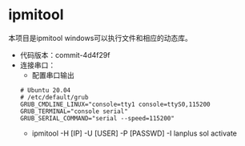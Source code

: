 # ipmitool
本项目是ipmitool windows可以执行文件和相应的动态库。

* 代码版本：commit-4d4f29f
* 连接串口：
    * 配置串口输出
    ```
    # Ubuntu 20.04
    # /etc/default/grub
    GRUB_CMDLINE_LINUX="console=tty1 console=ttyS0,115200
    GRUB_TERMINAL="console serial"
    GRUB_SERIAL_COMMAND="serial --speed=115200"
    ```
    * ipmitool -H [IP] -U [USER] -P [PASSWD] -I lanplus sol activate

